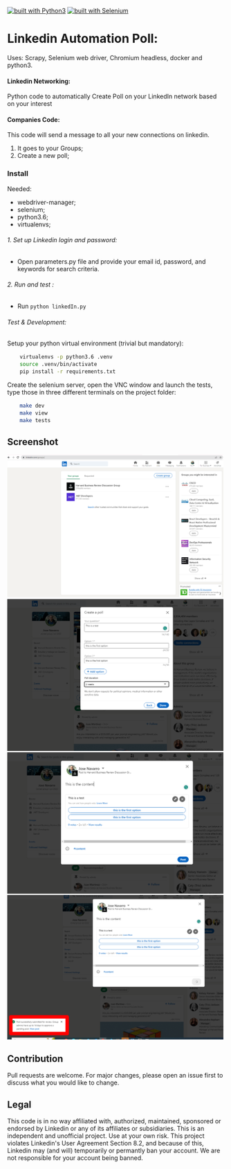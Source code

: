 [![built with Python3](https://img.shields.io/badge/built%20with-Python3-red.svg)](https://www.python.org/)
[![built with Selenium](https://img.shields.io/badge/built%20with-Selenium-yellow.svg)](https://github.com/SeleniumHQ/selenium)

# Linkedin Automation Poll:

Uses: Scrapy, Selenium web driver, Chromium headless, docker and python3.

#### Linkedin Networking:
Python code to automatically Create Poll on your LinkedIn network based on your interest

#### Companies Code:
This code will send a message to all your new connections  on linkedin.
1. It goes to your Groups;
2. Create a new poll;


### Install
Needed:
- webdriver-manager;
- selenium;
- python3.6;
- virtualenvs;


###### 1. Set up Linkedin login and password:
 - Open parameters.py file and provide your email id, password, and keywords for search criteria.


###### 2. Run and test :
 - Run `python linkedIn.py`



###### Test & Development:
Setup your python virtual environment (trivial but mandatory):

```bash
    virtualenvs -p python3.6 .venv
    source .venv/bin/activate
    pip install -r requirements.txt
```

Create the selenium server, open the VNC window and launch the tests, type those in three different terminals on the project folder:
```bash
    make dev
    make view
    make tests
```
## Screenshot

<img src="https://github.com/pseudo-r/LinkedinAutoPoll/blob/main/screenshots/Screenshot_1.png" width="500" />
<img src="https://github.com/pseudo-r/LinkedinAutoPoll/blob/main/screenshots/Screenshot_2.png" width="500" />
<img src="https://github.com/pseudo-r/LinkedinAutoPoll/blob/main/screenshots/Screenshot_3.png" width="500" />
<img src="https://github.com/pseudo-r/LinkedinAutoPoll/blob/main/screenshots/Screenshot_4.png" width="500" />

## Contribution
Pull requests are welcome. For major changes, please open an issue first to discuss what you would like to change.


## Legal

This code is in no way affiliated with, authorized, maintained, sponsored or endorsed by Linkedin or any of its affiliates or subsidiaries. This is an independent and unofficial project. Use at your own risk.
This project violates Linkedin's User Agreement Section 8.2, and because of this, Linkedin may (and will) temporarily or permantly ban your account. We are not responsible for your account being banned.

